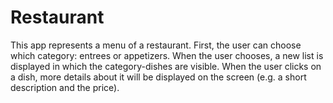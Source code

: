# Restaurant

This app represents a menu of a restaurant. First, the user can choose which category: entrees or appetizers. When the user chooses, a new list is displayed in which the category-dishes are visible.
When the user clicks on a dish, more details about it will be displayed on the screen (e.g. a short description and the price).
